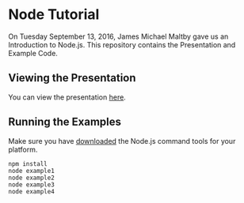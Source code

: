 # Node Tutorial
On Tuesday September 13, 2016, James Michael Maltby gave us an Introduction to Node.js. This repository contains the Presentation and Example Code.

## Viewing the Presentation
You can view the presentation [here](https://github.com/internetexplorers/node-tutorial/blob/master/Presentation.pdf).

## Running the Examples

Make sure you have [downloaded](https://nodejs.org/en/download/) the Node.js command tools for your platform.

	npm install
    node example1
    node example2
    node example3
    node example4
